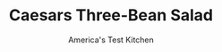 ---
layout: ../../layouts/MarkdownPostLayout.astro
title: Caesars Three-Bean Salad
author: America's Test Kitchen
pubDate: 2023-03-15
description: "This delicious summer salad combines the flavors of a Caesar salad with those of a three-bean."
image_url: https://res.cloudinary.com/hksqkdlah/image/upload/ar_1:1,c_fill,dpr_2.0,f_auto,fl_lossy.progressive.strip_profile,g_faces:auto,q_auto:low,w_344/6859_sfs-caesar3bean-13-279233
tags: ["Side Dishes","Beans","Quick","Salads","Contest Recipes"]
calories: 2535
protein: 16
carbohydrates: 28
fats: 
fiber: 7
ingredients: ["3 tablespoons, lemon juice","2 teaspoons, Dijon mustard","1 teaspoon, Worcestershire sauce","1 - 2 , anchovy fillets, minced","1 , garlic clove, minced","1/3 cup, extra virgin olive oil","1 (16-ounce) can, cannellini beans, drained and rinsed","1 (16-ounce) can, red kidney beans, drained and rinsed","1/2 pound, green beans, blanched, trimmed, and cut into 2-inch pieces","2 tablespoons, oil-packed sun-dried tomatoes, rinsed, patted dry, and minced","1/2 cup, jarred roasted red peppers, drained and chopped","4 ounces, fresh mozzarella cheese, cut into 1/2-inch chunks","1/2 cup, shredded Parmesan cheese",", Salt and pepper"]
serves: 8
time: "30 minutes"
instructions: ["For the dressing: Combine lemon juice, mustard, Worcestershire sauce, anchovy, and garlic in medium bowl. Gradually whisk in oil.","For the salad: Combine beans, tomatoes, peppers, mozzarella, and Parmesan in large bowl. Drizzle dressing over salad and toss until well coated. Season with salt and pepper. Serve. (Salad can be refrigerated for several days; bring to room temperature before serving.)"]
nutrition: ["561 mg Potassium","263 mg Phosphorus","284 mg Calcium","3 mg Iron","64 mg Magnesium","450 mg Sodium","1 mg Zinc","16 g Fat","8 g Monounsaturated","1 g Polyunsaturated","22 mg Vitamin C","19 mg Cholesterol","5 g Saturated","7 g Fiber","67 µg Folate (food)","4 g Sugars","13 µg Vitamin K","129 g Water","28 g Carbs","67 µg Folate equivalent (total)","16 g Protein","2 mg Vitamin E","70 µg Vitamin A","316 kcal Energy","2535 calories"]
notes: "Use more or less anchovy depending on your taste."
---